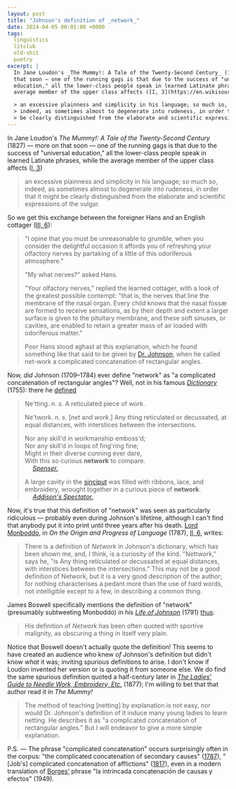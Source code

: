 ```yaml
---
layout: post
title: "Johnson's definition of _network_"
date: 2024-04-05 00:01:00 +0000
tags:
  linguistics
  litclub
  old-shit
  poetry
excerpt: |
  In Jane Loudon's _The Mummy!: A Tale of the Twenty-Second Century_ (1827) — more on
  that soon — one of the running gags is that due to the success of "universal
  education," all the lower-class people speak in learned Latinate phrases, while the
  average member of the upper class affects ([I, 3](https://en.wikisource.org/wiki/The_Mummy_(Loudon)/Volume_1/Chapter_3))

  > an excessive plainness and simplicity in his language; so much so,
  > indeed, as sometimes almost to degenerate into rudeness, in order that it might
  > be clearly distinguished from the elaborate and scientific expressions of the vulgar.
---
```


In Jane Loudon's _The Mummy!: A Tale of the Twenty-Second Century_ (1827) — more on
that soon — one of the running gags is that due to the success of "universal
education," all the lower-class people speak in learned Latinate phrases, while the
average member of the upper class affects ([I, 3](https://en.wikisource.org/wiki/The_Mummy_(Loudon)/Volume_1/Chapter_3))

> an excessive plainness and simplicity in his language; so much so,
> indeed, as sometimes almost to degenerate into rudeness, in order that it might
> be clearly distinguished from the elaborate and scientific expressions of the vulgar.

So we get this exchange between the foreigner Hans and an English cottager
([III, 6](https://en.wikisource.org/wiki/The_Mummy_(Loudon)/Volume_3/Chapter_6)):

> "I opine that you must be unreasonable to grumble, when you consider the delightful
> occasion it affords you of refreshing your olfactory nerves by partaking of a little
> of this odoriferous atmosphere."
>
> "My what nerves?" asked Hans.
>
> "Your olfactory nerves," replied the learned cottager, with a look of the greatest
> possible contempt: "that is, the nerves that line the membrane of the nasal organ.
> Every child knows that the nasal fossæ are formed to receive sensations, as by their
> depth and extent a larger surface is given to the pituitary membrane, and these soft
> sinuses, or cavities, are enabled to retain a greater mass of air loaded with
> odoriferous matter."
>
> Poor Hans stood aghast at this explanation, which he found something like that said
> to be given by [Dr. Johnson](https://en.wikipedia.org/wiki/Samuel_Johnson),
> when he called net-work a complicated concatenation of rectangular angles.

Now, _did_ Johnson (1709–1784) ever define "network" as "a complicated concatenation of rectangular angles"?
Well, not in his famous [_Dictionary_](https://en.wikipedia.org/wiki/A_Dictionary_of_the_English_Language) (1755):
there he [defined](https://books.google.com/books?id=jaFfxyHnR1IC&pg=PA25-IA1)

> <span class="headline">Ne'tting.</span> _n. s._
> A reticulated piece of work.
>
> <span class="headline">Ne'twork.</span> _n. s._ [_net_ and _work_.]
> Any thing reticulated or decussated, at equal distances, with interstices between the intersections.
>
> Nor any skill'd in workmanship emboss'd;  
> Nor any skill'd in loops of fing'ring fine;  
> Might in their diverse cunning ever dare,  
> With this so curious <b>network</b> to compare.  
> &emsp; [_Spenser._](https://books.google.com/books?id=yWKoudPfIHUC&pg=PA157)
>
> A large cavity in the [sinciput](https://en.wiktionary.org/wiki/sinciput#English)
> was filled with ribbons, lace, and embroidery, wrought together in a curious piece of <b>network</b>.  
> &emsp; [_Addison's Spectator._](https://books.google.com/books?id=mGlkAAAAcAAJ&pg=PA389)

Now, it's true that this definition of "network" was seen as particularly ridiculous —
probably even during Johnson's lifetime, although I can't find that anybody put it into print
until three years after his death.
[Lord Monboddo](https://en.wikipedia.org/wiki/James_Burnett,_Lord_Monboddo), in
_On the Origin and Progress of Language_ (1787),
[II, 6](https://archive.org/details/bim_eighteenth-century_of-the-origin-and-progre_burnet-james-lord-monb_1777_4/page/298/), writes:

> There is a definition of _Network_ in Johnson's dictionary, which has been shown me, and,
> I think, is a curiosity of the kind. "Nettwork," says he, "is Any thing reticulated or decussated
> at equal distances, with interstices between the intersections." This may not be a good definition
> of Network, but it is a very good description of the author; for nothing characterises a pedant
> more than the use of hard words, not intelligible except to a few, in describing a common thing.

James Boswell specifically mentions the definition of "network" (presumably subtweeting Monboddo)
in his [_Life of Johnson_](https://en.wikipedia.org/wiki/Life_of_Samuel_Johnson) (1791)
[thus](https://books.google.com/books?id=RPHN3AkG00cC&pg=PA97):

> His definition of _Network_ has been often quoted with sportive malignity,
> as obscuring a thing in itself very plain.

Notice that Boswell doesn't actually quote the definition! This seems to have created an audience who
knew _of_ Johnson's definition but didn't know _what_ it was; inviting spurious definitions
to arise. I don't know if Loudon invented her version or is quoting it from someone else.
We do find the same spurious definition quoted a half-century later in
[_The Ladies' Guide to Needle Work, Embroidery, Etc._](https://archive.org/details/ladiesguidetonee00shei/page/110/) (1877);
I'm willing to bet that that author read it in _The Mummy!_

> The method of teaching [netting] by explanation is not easy, nor would Dr. Johnson's
> definition of it induce many young ladies to learn netting. He describes it as
> "a complicated concatenation of rectangular angles." But I will endeavor to give
> a more simple explanation.

P.S. — The phrase "complicated concatenation" occurs surprisingly often in the corpus:
"the complicated concatenation of secondary causes" ([1787](https://archive.org/details/bim_eighteenth-century_the-history-of-the-turki_mignot-vincent_1787_2/page/256/)),
"[Job's] complicated concatenation of afflictions" ([1817](https://archive.org/details/sim_the-antijacobin-review-and-protestant-advocate_1817-06_52/page/392/)),
even in a modern translation of
[Borges'](https://www.literatura.us/borges/laotra.html) phrase "la intrincada concatenación de causas y efectos" (1949).
